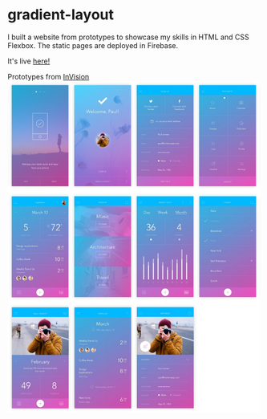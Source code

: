 # gradient-layout
I built a website from prototypes to showcase my skills in HTML and CSS Flexbox. The static pages are deployed in Firebase.

It's live [here!](https://prototype-task-app.firebaseapp.com)


Prototypes  from [InVision](http://www.invisionapp.com/do)
![](prototype-gradient-layout.jpg)